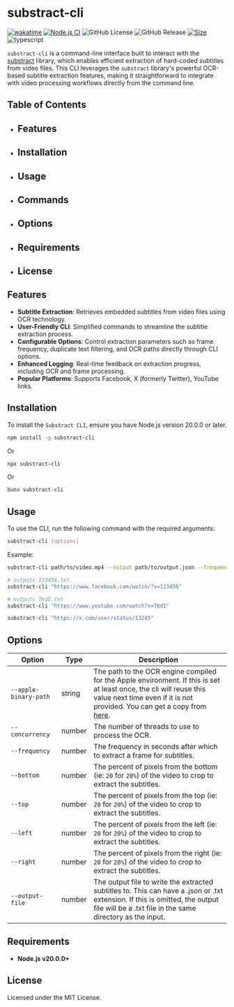 # substract-cli

[![wakatime](https://wakatime.com/badge/user/a0b906ce-b8e7-4463-8bce-383238df6d4b/project/3ab8ca50-a24a-46b4-af93-e8a6a55f670a.svg)](https://wakatime.com/badge/user/a0b906ce-b8e7-4463-8bce-383238df6d4b/project/3ab8ca50-a24a-46b4-af93-e8a6a55f670a)
[![Node.js CI](https://github.com/ragaeeb/substract-cli/actions/workflows/build.yml/badge.svg)](https://github.com/ragaeeb/substract-cli/actions/workflows/build.yml)
![GitHub License](https://img.shields.io/github/license/ragaeeb/substract-cli)
![GitHub Release](https://img.shields.io/github/v/release/ragaeeb/substract-cli)
[![Size](https://deno.bundlejs.com/badge?q=substract-cli@1.3.0&badge=detailed)](https://bundlejs.com/?q=substract-cli%401.3.0)
![typescript](https://badgen.net/badge/icon/typescript?icon=typescript&label&color=blue)

`substract-cli` is a command-line interface built to interact with the [substract](https://github.com/ragaeeb/substract) library, which enables efficient extraction of hard-coded subtitles from video files. This CLI leverages the `substract` library's powerful OCR-based subtitle extraction features, making it straightforward to integrate with video processing workflows directly from the command line.

## Table of Contents

- ## Features
- ## Installation
- ## Usage
- ## Commands
- ## Options
- ## Requirements
- ## License

## Features

- **Subtitle Extraction**: Retrieves embedded subtitles from video files using OCR technology.
- **User-Friendly CLI**: Simplified commands to streamline the subtitle extraction process.
- **Configurable Options**: Control extraction parameters such as frame frequency, duplicate text filtering, and OCR paths directly through CLI options.
- **Enhanced Logging**: Real-time feedback on extraction progress, including OCR and frame processing.
- **Popular Platforms**: Supports Facebook, X (formerly Twitter), YouTube links.

## Installation

To install the `Substract CLI`, ensure you have Node.js version 20.0.0 or later.

```bash
npm install -g substract-cli
```

Or

```bash
npx substract-cli
```

Or

```bash
bunx substract-cli
```

## Usage

To use the CLI, run the following command with the required arguments:

```bash
substract-cli [options]
```

Example:

```bash
substract-cli path/to/video.mp4 --output path/to/output.json --frequency 5

# outputs 123456.txt
substract-cli "https://www.facebook.com/watch/?v=123456"

# outputs TKdI.txt
substract-cli "https://www.youtube.com/watch?v=TKdI"

substract-cli "https://x.com/user/status/13245"
```

## Options

| Option                | Type   | Description                                                                                                                                                                                                                               |
| --------------------- | ------ | ----------------------------------------------------------------------------------------------------------------------------------------------------------------------------------------------------------------------------------------- |
| `--apple-binary-path` | string | The path to the OCR engine compiled for the Apple environment. If this is set at least once, the cli will reuse this value next time even if it is not provided. You can get a copy from [here](https://github.com/glowinthedark/macOCR). |
| `--concurrency`       | number | The number of threads to use to process the OCR.                                                                                                                                                                                          |
| `--frequency`         | number | The frequency in seconds after which to extract a frame for subtitles.                                                                                                                                                                    |
| `--bottom`            | number | The percent of pixels from the bottom (ie: `20` for `20%`) of the video to crop to extract the subtitles.                                                                                                                                 |
| `--top`               | number | The percent of pixels from the top (ie: `20` for `20%`) of the video to crop to extract the subtitles.                                                                                                                                    |
| `--left`              | number | The percent of pixels from the left (ie: `20` for `20%`) of the video to crop to extract the subtitles.                                                                                                                                   |
| `--right`             | number | The percent of pixels from the right (ie: `20` for `20%`) of the video to crop to extract the subtitles.                                                                                                                                  |
| `--output-file`       | number | The output file to write the extracted subtitles to. This can have a .json or .txt extension. If this is omitted, the output file will be a .txt file in the same directory as the input.                                                 |

## Requirements

- **Node.js v20.0.0+**

## License

Licensed under the MIT License.

